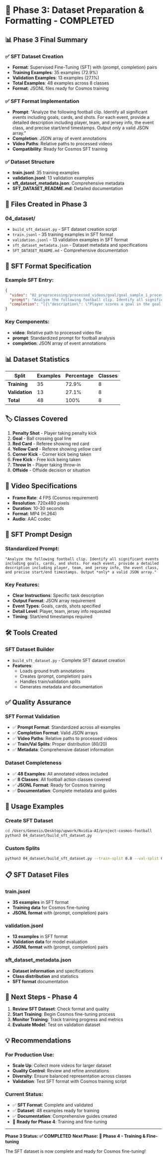 # 🎯 **Phase 3: Dataset Preparation & Formatting - COMPLETED**

## **📊 Phase 3 Final Summary**

### **✅ SFT Dataset Creation**
- **Format**: Supervised Fine-Tuning (SFT) with (prompt, completion) pairs
- **Training Examples**: 35 examples (72.9%)
- **Validation Examples**: 13 examples (27.1%)
- **Total Examples**: 48 examples across 8 classes
- **Format**: JSONL files ready for Cosmos training

### **✅ SFT Format Implementation**
- **Prompt**: "Analyze the following football clip. Identify all significant events including goals, cards, and shots. For each event, provide a detailed description including player, team, and jersey info, the event class, and precise start/end timestamps. Output *only* a valid JSON array."
- **Completion**: JSON array of event annotations
- **Video Paths**: Relative paths to processed videos
- **Compatibility**: Ready for Cosmos SFT training

### **✅ Dataset Structure**
- **train.jsonl**: 35 training examples
- **validation.jsonl**: 13 validation examples
- **sft_dataset_metadata.json**: Comprehensive metadata
- **SFT_DATASET_README.md**: Detailed documentation

## **📁 Files Created in Phase 3**

### **04_dataset/**
- `build_sft_dataset.py` - SFT dataset creation script
- `train.jsonl` - 35 training examples in SFT format
- `validation.jsonl` - 13 validation examples in SFT format
- `sft_dataset_metadata.json` - Dataset metadata and specifications
- `SFT_DATASET_README.md` - Comprehensive documentation

## **🎯 SFT Format Specification**

### **Example SFT Entry:**
```json
{
  "video": "02_preprocessing/processed_videos/goal/goal_sample_1_processed.mp4",
  "prompt": "Analyze the following football clip. Identify all significant events including goals, cards, and shots. For each event, provide a detailed description including player, team, and jersey info, the event class, and precise start/end timestamps. Output *only* a valid JSON array.",
  "completion": "[{\"description\": \"Player scores a goal in the goal video. The ball crosses the goal line and the referee signals a goal.\", \"start_time\": \"0:00:05\", \"end_time\": \"0:00:15\", \"event\": \"Goal\", \"confidence\": 1.0, \"details\": {\"action\": \"goal_scored\", \"location\": \"goal_area\", \"outcome\": \"successful_goal\"}}]"
}
```

### **Key Components:**
- **video**: Relative path to processed video file
- **prompt**: Standardized prompt for football analysis
- **completion**: JSON array of event annotations

## **📊 Dataset Statistics**

| Split | Examples | Percentage | Classes |
|-------|----------|------------|---------|
| **Training** | 35 | 72.9% | 8 |
| **Validation** | 13 | 27.1% | 8 |
| **Total** | 48 | 100% | 8 |

## **🏷️ Classes Covered**

1. **Penalty Shot** - Player taking penalty kick
2. **Goal** - Ball crossing goal line
3. **Red Card** - Referee showing red card
4. **Yellow Card** - Referee showing yellow card
5. **Corner Kick** - Corner kick being taken
6. **Free Kick** - Free kick being taken
7. **Throw In** - Player taking throw-in
8. **Offside** - Offside decision or situation

## **🎥 Video Specifications**

- **Frame Rate**: 4 FPS (Cosmos requirement)
- **Resolution**: 720x480 pixels
- **Duration**: 10-30 seconds
- **Format**: MP4 (H.264)
- **Audio**: AAC codec

## **📝 SFT Prompt Design**

### **Standardized Prompt:**
```
"Analyze the following football clip. Identify all significant events including goals, cards, and shots. For each event, provide a detailed description including player, team, and jersey info, the event class, and precise start/end timestamps. Output *only* a valid JSON array."
```

### **Key Features:**
- **Clear Instructions**: Specific task description
- **Output Format**: JSON array requirement
- **Event Types**: Goals, cards, shots specified
- **Detail Level**: Player, team, jersey info requested
- **Timing**: Start/end timestamps required

## **🛠️ Tools Created**

### **SFT Dataset Builder**
- `build_sft_dataset.py` - Complete SFT dataset creation
- **Features**:
  - Loads ground truth annotations
  - Creates (prompt, completion) pairs
  - Handles train/validation splits
  - Generates metadata and documentation

## **✅ Quality Assurance**

### **SFT Format Validation**
- ✅ **Prompt Format**: Standardized across all examples
- ✅ **Completion Format**: Valid JSON arrays
- ✅ **Video Paths**: Relative paths to processed videos
- ✅ **Train/Val Splits**: Proper distribution (80/20)
- ✅ **Metadata**: Comprehensive dataset information

### **Dataset Completeness**
- ✅ **48 Examples**: All annotated videos included
- ✅ **8 Classes**: All football action classes covered
- ✅ **JSONL Format**: Ready for Cosmos training
- ✅ **Documentation**: Complete metadata and guides

## **🚀 Usage Examples**

### **Create SFT Dataset**
```bash
cd /Users/Genesis/Desktop/upwork/Nvidia-AI/project-cosmos-football
python3 04_dataset/build_sft_dataset.py
```

### **Custom Splits**
```bash
python3 04_dataset/build_sft_dataset.py --train-split 0.8 --val-split 0.2
```

## **📋 SFT Dataset Files**

### **train.jsonl**
- **35 examples** in SFT format
- **Training data** for Cosmos fine-tuning
- **JSONL format** with (prompt, completion) pairs

### **validation.jsonl**
- **13 examples** in SFT format
- **Validation data** for model evaluation
- **JSONL format** with (prompt, completion) pairs

### **sft_dataset_metadata.json**
- **Dataset information** and specifications
- **Class distribution** and statistics
- **SFT format** documentation

## **🎯 Next Steps - Phase 4**

1. **Review SFT Dataset**: Check format and quality
2. **Start Training**: Begin Cosmos fine-tuning process
3. **Monitor Training**: Track training progress and metrics
4. **Evaluate Model**: Test on validation dataset

## **💡 Recommendations**

### **For Production Use:**
- **Scale Up**: Collect more videos for larger dataset
- **Quality Control**: Review and refine annotations
- **Diversity**: Ensure balanced representation across classes
- **Validation**: Test SFT format with Cosmos training script

### **Current Status:**
- ✅ **SFT Format**: Complete and validated
- ✅ **Dataset**: 48 examples ready for training
- ✅ **Documentation**: Comprehensive guides created
- 🚀 **Ready for Phase 4**: Training and fine-tuning

---

**Phase 3 Status: ✅ COMPLETED**
**Next Phase: 🎯 Phase 4 - Training & Fine-tuning**

The SFT dataset is now complete and ready for Cosmos fine-tuning!
